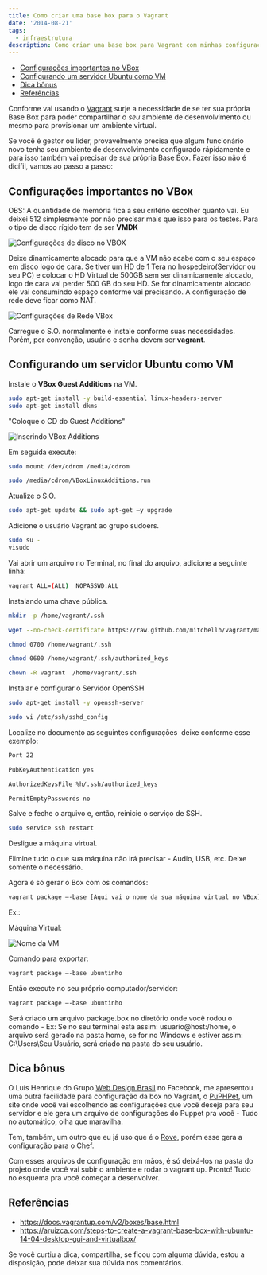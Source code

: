 ```yaml
---
title: Como criar uma base box para o Vagrant
date: '2014-08-21'
tags:
  - infraestrutura
description: Como criar uma base box para Vagrant com minhas configurações?
---
```


<!-- vscode-markdown-toc -->
* [Configurações importantes no VBox](#ConfiguraesimportantesnoVBox)
* [Configurando um servidor Ubuntu como VM](#ConfigurandoumservidorUbuntucomoVM)
* [Dica bônus](#Dicabnus)
* [Referências](#Referncias)

<!-- vscode-markdown-toc-config
	numbering=false
	autoSave=true
	/vscode-markdown-toc-config -->
<!-- /vscode-markdown-toc -->


Conforme vai usando o [Vagrant](/tags/Vagrant/) surje a necessidade de se ter sua própria Base Box para poder compartilhar o *seu* ambiente de desenvolvimento ou mesmo para provisionar um ambiente virtual.

Se você é gestor ou líder, provavelmente precisa que algum funcionário novo tenha seu ambiente de desenvolvimento configurado rápidamente e para isso também vai precisar de sua própria Base Box.
Fazer isso não é dicífil, vamos ao passo a passo:

## <a name='ConfiguraesimportantesnoVBox'></a>Configurações importantes no VBox

OBS: A quantidade de memória fica a seu critério escolher quanto vai. Eu deixei 512 simplesmente por não precisar mais que isso para os testes.
Para o tipo de disco rígido tem de ser **VMDK**

![Configurações de disco no VBOX]({{site.postsImagesPath}}disco-virtualbox-vagrant.png)

Deixe dinamicamente alocado para que a VM não acabe com o seu espaço em disco logo de cara. Se tiver um HD de 1 Tera no hospedeiro(Servidor ou seu PC) e colocar o HD Virtual de 500GB sem ser dinamicamente alocado, logo de cara vai perder 500 GB do seu HD. Se for dinamicamente alocado ele vai consumindo espaço conforme vai precisando.
A configuração de rede deve ficar como NAT.

![Configurações de Rede VBox]({{site.postsImagesPath}}rede-virtualbox-vagrant.png)

Carregue o S.O. normalmente e instale conforme suas necessidades. Porém, por convenção, usuário e senha devem ser **vagrant**.



## <a name='ConfigurandoumservidorUbuntucomoVM'></a>Configurando um servidor Ubuntu como VM

Instale o **VBox Guest Additions** na VM.

```bash
sudo apt-get install -y build-essential linux-headers-server
sudo apt-get install dkms
```

"Coloque o CD do Guest Additions"

![Inserindo VBox Additions]({{site.postsImagesPath}}guest-additions-vagrant.png)

Em seguida execute:

```bash
sudo mount /dev/cdrom /media/cdrom

sudo /media/cdrom/VBoxLinuxAdditions.run
```

Atualize o S.O.

```bash
sudo apt-get update && sudo apt-get –y upgrade
```

Adicione o usuário Vagrant ao grupo sudoers.

```bash
sudo su -
visudo
```

Vai abrir um arquivo no Terminal, no final do arquivo, adicione a seguinte linha:

```bash
vagrant ALL=(ALL)  NOPASSWD:ALL
```

Instalando uma chave pública.

```bash
mkdir -p /home/vagrant/.ssh

wget --no-check-certificate https://raw.github.com/mitchellh/vagrant/master/keys/vagrant.pub -O /home/vagrant/.ssh/authorized_keys

chmod 0700 /home/vagrant/.ssh

chmod 0600 /home/vagrant/.ssh/authorized_keys

chown -R vagrant  /home/vagrant/.ssh
```

Instalar e configurar o Servidor OpenSSH

```bash
sudo apt-get install -y openssh-server

sudo vi /etc/ssh/sshd_config
```

Localize no documento as seguintes configurações  deixe conforme esse exemplo:

```bash
Port 22

PubKeyAuthentication yes

AuthorizedKeysFile %h/.ssh/authorized_keys

PermitEmptyPasswords no
```

Salve e feche o arquivo e, então, reinicie o serviço de SSH.

```bash
sudo service ssh restart
```

Desligue a máquina virtual.

Elimine tudo o que sua máquina não irá precisar - Audio, USB, etc. Deixe somente o necessário.

Agora é só gerar o Box com os comandos:

```bash
vagrant package –-base [Aqui vai o nome da sua máquina virtual no VBox]
```

Ex.:

Máquina Virtual:

![Nome da VM]({{site.postsImagesPath}}nome-base-box-vagrant.png)

Comando para exportar:

```bash
vagrant package –-base ubuntinho
```

Então execute no seu próprio computador/servidor:

```bash
vagrant package –-base ubuntinho
```

Será criado um arquivo package.box no diretório onde você rodou o comando - Ex: Se no seu terminal está assim: usuario@host:/home, o arquivo será gerado na pasta home, se for no Windows e estiver assim: C:\Users\Seu Usuário, será criado na pasta do seu usuário.

## <a name='Dicabnus'></a>Dica bônus

O Luís Henrique do Grupo [Web Design Brasil](https://www.facebook.com/groups/WebDesignBR/ "Grupo Web Design Brasil") no Facebook, me apresentou uma outra facilidade para configuração da box no Vagrant, o [PuPHPet](https://puphpet.com/ "PuPHPet"), um site onde você vai escolhendo as configurações que você deseja para seu servidor e ele gera um arquivo de configurações do Puppet pra você - Tudo no automático, olha que maravilha.

Tem, também, um outro que eu já uso que é o [Rove](https://rove.io/ "Rove.io"), porém esse gera a configuração para o Chef.

Com esses arquivos de configuração em mãos, é só deixá-los na pasta do projeto onde você vai subir o ambiente e rodar o vagrant up. Pronto! Tudo no esquema pra você começar a desenvolver.

## <a name='Referncias'></a>Referências

* <https://docs.vagrantup.com/v2/boxes/base.html>
* <https://aruizca.com/steps-to-create-a-vagrant-base-box-with-ubuntu-14-04-desktop-gui-and-virtualbox/>

Se você curtiu a dica, compartilha, se ficou com alguma dúvida, estou a disposição, pode deixar sua dúvida nos comentários.
